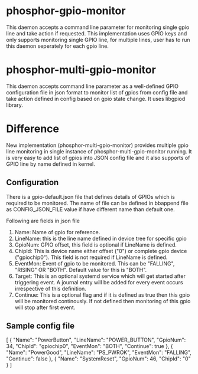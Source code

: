 # phosphor-gpio-monitor

This daemon accepts a command line parameter for monitoring single gpio
line and take action if requested. This implementation uses GPIO keys
and only supports monitoring single GPIO line, for multiple lines,
user has to run this daemon seperately for each gpio line.

# phosphor-multi-gpio-monitor

This daemon accepts command line parameter as a well-defined GPIO
configuration file in json format to monitor list of gpios from
config file and take action defined in config based on gpio state
change. It uses libgpiod library.

# Difference
New implementation (phosphor-multi-gpio-monitor) provides multiple gpio
line monitoring in single instance of phosphor-multi-gpio-monitor running.
It is very easy to add list of gpios into JSON config file and it also
supports of GPIO line by name defined in kernel.

## Configuration

There is a gpio-default.json file that defines details of GPIOs which is
required to be monitored. The name of file can be defined in bbappend file
as CONFIG_JSON_FILE value if have different name than default one.

Following are fields in json file
1. Name: Name of gpio for reference.
2. LineName: this is the line name defined in device tree for specific gpio
3. GpioNum: GPIO offset, this field is optional if LineName is defined.
4. ChipId: This is device name either offset ("0") or complete gpio device
           ("gpiochip0"). This field is not required if LineName is defined.
5. EventMon: Event of gpio to be monitored. This can be "FALLING", "RISING"
             OR "BOTH". Default value for this is "BOTH".
6. Target: This is an optional systemd service which will get started after
           triggering event. A journal entry will be added for every event
           occurs irrespective of this definition.
7. Continue: This is a optional flag and if it is defined as true then this
             gpio will be monitored continously. If not defined then
             monitoring of this gpio will stop after first event.

## Sample config file

[
	{
		"Name": "PowerButton",
		"LineName": "POWER_BUTTON",
		"GpioNum": 34,
		"ChipId": "gpiochip0",
		"EventMon": "BOTH",
		"Continue": true
	},
	{
		"Name": "PowerGood",
		"LineName": "PS_PWROK",
		"EventMon": "FALLING",
		"Continue": false
	},
	{
		"Name": "SystemReset",
		"GpioNum": 46,
		"ChipId": "0"
	}
]

